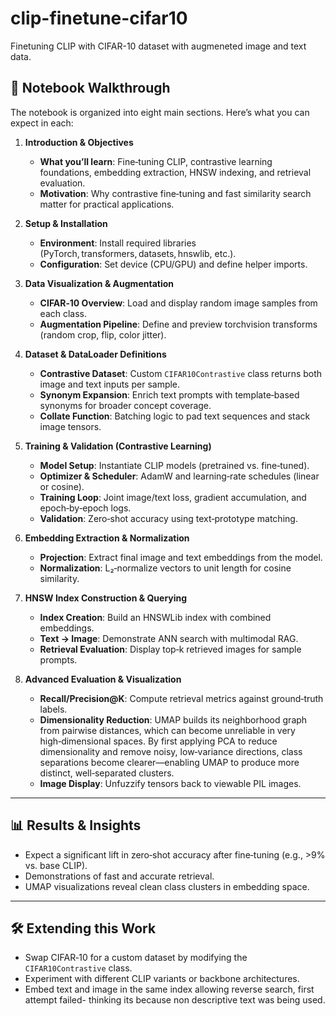 # clip-finetune-cifar10
Finetuning CLIP with CIFAR-10 dataset with augmeneted image and text data.
## 📄 Notebook Walkthrough

The notebook is organized into eight main sections. Here’s what you can expect in each:

1. **Introduction & Objectives**  
   - **What you’ll learn**: Fine‑tuning CLIP, contrastive learning foundations, embedding extraction, HNSW indexing, and retrieval evaluation.  
   - **Motivation**: Why contrastive fine‑tuning and fast similarity search matter for practical applications.

2. **Setup & Installation**  
   - **Environment**: Install required libraries (PyTorch, transformers, datasets, hnswlib, etc.).  
   - **Configuration**: Set device (CPU/GPU) and define helper imports.

3. **Data Visualization & Augmentation**  
   - **CIFAR‑10 Overview**: Load and display random image samples from each class.  
   - **Augmentation Pipeline**: Define and preview torchvision transforms (random crop, flip, color jitter).

4. **Dataset & DataLoader Definitions**  
   - **Contrastive Dataset**: Custom `CIFAR10Contrastive` class returns both image and text inputs per sample.  
   - **Synonym Expansion**: Enrich text prompts with template‑based synonyms for broader concept coverage.  
   - **Collate Function**: Batching logic to pad text sequences and stack image tensors.

5. **Training & Validation (Contrastive Learning)**  
   - **Model Setup**: Instantiate CLIP models (pretrained vs. fine‑tuned).  
   - **Optimizer & Scheduler**: AdamW and learning‑rate schedules (linear or cosine).  
   - **Training Loop**: Joint image/text loss, gradient accumulation, and epoch‑by‑epoch logs.  
   - **Validation**: Zero‑shot accuracy using text‑prototype matching.

6. **Embedding Extraction & Normalization**  
   - **Projection**: Extract final image and text embeddings from the model.  
   - **Normalization**: L₂‑normalize vectors to unit length for cosine similarity.

7. **HNSW Index Construction & Querying**  
   - **Index Creation**: Build an HNSWLib index with combined embeddings.  
   - **Text → Image**: Demonstrate ANN search with multimodal RAG.  
   - **Retrieval Evaluation**: Display top‑k retrieved images for sample prompts.

8. **Advanced Evaluation & Visualization**  
   - **Recall/Precision@K**: Compute retrieval metrics against ground‑truth labels.  
   - **Dimensionality Reduction**: UMAP builds its neighborhood graph from pairwise distances, which can become unreliable in very high‑dimensional spaces. 
      By first applying PCA to reduce dimensionality and remove noisy, low‑variance directions, class separations become clearer—enabling UMAP to produce more distinct, well‑separated clusters.
   - **Image Display**: Unfuzzify tensors back to viewable PIL images.

---

## 📊 Results & Insights

- Expect a significant lift in zero‑shot accuracy after fine‑tuning (e.g., >9% vs. base CLIP).  
- Demonstrations of fast and accurate retrieval.  
- UMAP visualizations reveal clean class clusters in embedding space.

---

## 🛠️ Extending this Work

- Swap CIFAR‑10 for a custom dataset by modifying the `CIFAR10Contrastive` class.  
- Experiment with different CLIP variants or backbone architectures.  
- Embed text and image in the same index allowing reverse search, first attempt failed- thinking its because non descriptive text was being used.

